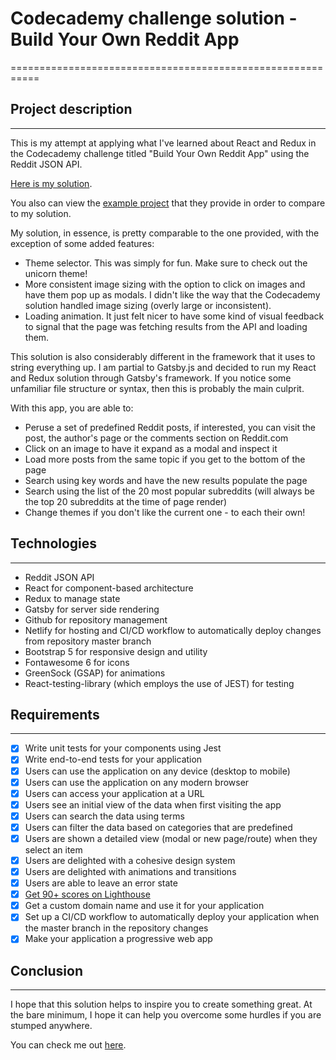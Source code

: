 # Codecademy challenge solution - Build Your Own Reddit App
===========================================================

## Project description
----------------------

This is my attempt at applying what I've learned about React and Redux in the Codecademy challenge titled "Build Your Own Reddit App" using the Reddit JSON API.

[Here is my solution](https://eric-alain-reddit-client-project.netlify.app).

You also can view the [example project](https://reddit-client.netlify.app/) that they provide in order to compare to my solution.

My solution, in essence, is pretty comparable to the one provided, with the exception of some added features:

- Theme selector. This was simply for fun. Make sure to check out the unicorn theme!
- More consistent image sizing with the option to click on images and have them pop up as modals. I didn't like the way that the Codecademy solution handled image sizing (overly large or inconsistent).
- Loading animation. It just felt nicer to have some kind of visual feedback to signal that the page was fetching results from the API and loading them. 

This solution is also considerably different in the framework that it uses to string everything up. I am partial to Gatsby.js and decided to run my React and Redux solution through Gatsby's framework. If you notice some unfamiliar file structure or syntax, then this is probably the main culprit.

With this app, you are able to: 

- Peruse a set of predefined Reddit posts, if interested, you can visit the post, the author's page or the comments section on Reddit.com
- Click on an image to have it expand as a modal and inspect it
- Load more posts from the same topic if you get to the bottom of the page
- Search using key words and have the new results populate the page
- Search using the list of the 20 most popular subreddits (will always be the top 20 subreddits at the time of page render)
- Change themes if you don't like the current one - to each their own!

## Technologies
---------------

- Reddit JSON API
- React for component-based architecture
- Redux to manage state
- Gatsby for server side rendering
- Github for repository management
- Netlify for hosting and CI/CD workflow to automatically deploy changes from repository master branch
- Bootstrap 5 for responsive design and utility
- Fontawesome 6 for icons
- GreenSock (GSAP) for animations
- React-testing-library (which employs the use of JEST) for testing

## Requirements
---------------

- [x] Write unit tests for your components using Jest
- [x] Write end-to-end tests for your application
- [x] Users can use the application on any device (desktop to mobile)
- [x] Users can use the application on any modern browser
- [x] Users can access your application at a URL
- [x] Users see an initial view of the data when first visiting the app
- [x] Users can search the data using terms
- [x] Users can filter the data based on categories that are predefined
- [x] Users are shown a detailed view (modal or new page/route) when they select an item
- [x] Users are delighted with a cohesive design system
- [x] Users are delighted with animations and transitions
- [x] Users are able to leave an error state
- [x] [Get 90+ scores on Lighthouse](https://pagespeed.web.dev/report?url=https%3A%2F%2Feric-alain-reddit-client-project.netlify.app%2F)
- [x] Get a custom domain name and use it for your application
- [x] Set up a CI/CD workflow to automatically deploy your application when the master branch in the repository changes
- [x] Make your application a progressive web app

## Conclusion
-------------
I hope that this solution helps to inspire you to create something great. At the bare minimum, I hope it can help you overcome some hurdles if you are stumped anywhere.

You can check me out [here](https://www.ericalain.ca).

